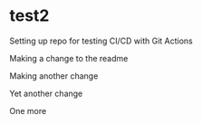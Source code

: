 # test2
Setting up repo for testing CI/CD with Git Actions

Making a change to the readme

Making another change

Yet another change


One more

